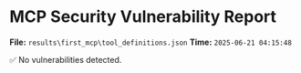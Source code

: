 # MCP Security Vulnerability Report
**File:** `results\first_mcp\tool_definitions.json`
**Time:** `2025-06-21 04:15:48`

✅ No vulnerabilities detected.